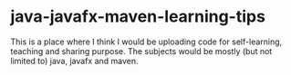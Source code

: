 # java-javafx-maven-learning-tips
This is a place where I think I would be uploading code for self-learning, teaching and sharing purpose. The subjects would be mostly (but not limited to) java, javafx and maven.

